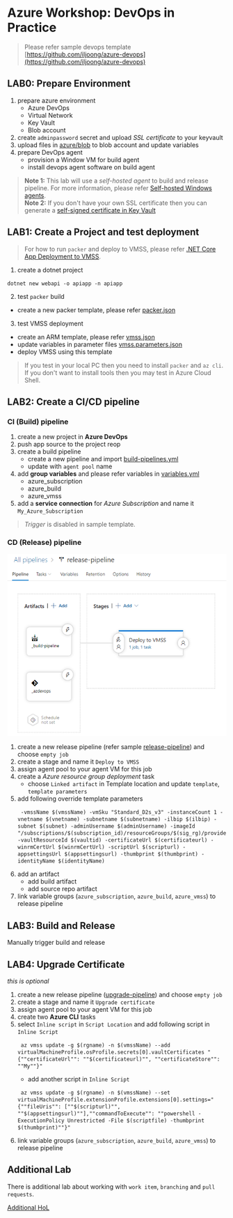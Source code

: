 # Azure Workshop: DevOps in Practice

> Please refer sample devops template [https://github.com/iljoong/azure-devops](https://github.com/iljoong/azure-devops)

## LAB0: Prepare Environment

1. prepare azure environment
    - Azure DevOps
    - Virtual Network
    - Key Vault
    - Blob account
2. create `adminpassword` secret and upload _SSL certificate_ to your keyvault 
3. upload files in [azure/blob](https://github.com/iljoong/azure-devops/tree/master/azure/blob) to blob account and update variables
4. prepare DevOps agent
    - provision a Window VM for build agent
    - install devops agent software on build agent

> __Note 1:__ This lab will use a _self-hosted agent_ to build and release pipeline. For more information, please refer [Self-hosted Windows agents](https://docs.microsoft.com/en-us/azure/devops/pipelines/agents/v2-windows?view=azure-devops).<br>
__Note 2:__ If you don't have your own SSL certificate then you can generate a [self-signed certificate in Key Vault](https://docs.microsoft.com/en-us/azure/key-vault/create-certificate)

## LAB1: Create a Project and test deployment

> For how to run `packer` and deploy to VMSS, please refer [.NET Core App Deployment to VMSS](https://github.com/iljoong/dotnet-vmss).

1. create a dotnet project

```
dotnet new webapi -o apiapp -n apiapp
```

2. test `packer` build

- create a new packer template, please refer [packer.json](https://github.com/iljoong/azure-devops/blob/master/packer/packer.json)

3. test VMSS deployment

- create an ARM template, please refer [vmss.json](https://github.com/iljoong/azure-devops/blob/master/template/vmss.json)
- update variables in parameter files [vmss.parameters.json](https://github.com/iljoong/azure-devops/blob/master/template/vmss.parameters.json)
- deploy VMSS using this template

> If you test in your local PC then you need to install `packer` and `az cli`. If you don't want to install tools then you may test in Azure Cloud Shell. 

## LAB2: Create a CI/CD pipeline

### CI (Build) pipeline

1. create a new project in __Azure DevOps__
2. push app source to the project reop
3. create a build pipeline
    - create a new pipeline and import [build-pipelines.yml](https://github.com/iljoong/azure-devops/blob/master/pipeline/build-pipelines.yml)
    - update with `agent pool` name
4. add __group variables__ and please refer variables in [variables.yml](https://github.com/iljoong/azure-devops/blob/master/pipeline/variables.yml)
    - azure_subscription
    - azure_build
    - azure_vmss
5. add a __service connection__ for _Azure Subscription_ and name it `My_Azure_Subscription`

> _Trigger_ is disabled in sample template.

### CD (Release) pipeline

![Release Pipeline](./release-pipeline.png)

1. create a new release pipeline (refer sample [release-pipeline](https://github.com/iljoong/azure-devops/blob/master/pipeline/release-pipeline-sample.yml)) and choose `empty job`
2. create a stage and name it `Deploy to VMSS`
3. assign agent pool to your agent VM for this job
4. create a _Azure resource group deployment_ task
    - choose `Linked artifact` in Template location and update `template`, `template parameters`
5. add following override template parameters
   ```
    -vmssName $(vmssName) -vmSku "Standard_D2s_v3" -instanceCount 1 -vnetname $(vnetname) -subnetname $(subnetname) -ilbip $(ilbip) -subnet $(subnet) -adminUsername $(adminUsername) -imageId "/subscriptions/$(subscription_id)/resourceGroups/$(sig_rg)/providers/Microsoft.Compute/galleries/$(sig_name)/images/$(sig_prefix)-$(Build.BuildId)/versions/1.0.$(Build.BuildId)" -vaultResourceId $(vaultid) -certificateUrl $(certificateurl) -winrmCertUrl $(winrmCertUrl) -scriptUrl $(scripturl) -appsettingsUrl $(appsettingsurl) -thumbprint $(thumbprint) -identityName $(identityName)
   ```
6. add an artifact
    - add build artifact
    - add source repo artifact
7. link variable groups (`azure_subscription`, `azure_build`, `azure_vmss`) to release pipeline

## LAB3: Build and Release

Manually trigger build and release

## LAB4: Upgrade Certificate

_this is optional_

1. create a new release pipeline ([upgrade-pipeline](https://github.com/iljoong/azure-devops/blob/master/pipeline/upgrade-pipeline-sample.yml)) and choose `empty job`
2. create a stage and name it `Upgrade certificate`
3. assign agent pool to your agent VM for this job
4. create two __Azure CLI__ tasks
5. select `Inline script` in `Script Location` and add following script in `Inline Script`
   ```
    az vmss update -g $(rgname) -n $(vmssName) --add virtualMachineProfile.osProfile.secrets[0].vaultCertificates "{""certificateUrl"": ""$(certificateurl)"", ""certificateStore"": ""My""}"
   ```
   - add another script in `Inline Script`
   ```
    az vmss update -g $(rgname) -n $(vmssName) --set virtualMachineProfile.extensionProfile.extensions[0].settings="{""fileUris"": [""$(scripturl)"", ""$(appsettingsurl)""],""commandToExecute"": ""powershell -ExecutionPolicy Unrestricted -File $(scriptfile) -thumbprint $(thumbprint)""}"
   ```
6. link variable groups (`azure_subscription`, `azure_build`, `azure_vmss`) to release pipeline

## Additional Lab

There is additional lab about working with `work item`, `branching` and `pull requests`.

[Additional HoL](./ws_hol_extra.md)